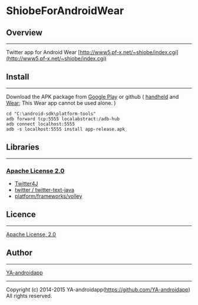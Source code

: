 ﻿ShiobeForAndroidWear
====

## Overview
---

Twitter app for Android Wear
[http://www5.pf-x.net/~shiobe/index.cgi](http://www5.pf-x.net/~shiobe/index.cgi)

## Install
---

Download the APK package from [Google Play](https://play.google.com/store/apps/details?id=jp.gr.java_conf.ya.shiobeforandroid2) or github ( [handheld](https://github.com/YA-androidapp/ShiobeForAndroid/blob/master/ShiobeForAndroid.apk?raw=true) and [Wear](https://github.com/YA-androidapp/ShiobeForAndroidWear/blob/master/app/app-release.apk?raw=true); This Wear app cannot be used alone. )

    cd "C:\android-sdk\platform-tools"
    adb forward tcp:5555 localabstract:/adb-hub
    adb connect localhost:5555
    adb -s localhost:5555 install app-release.apk

## Libraries
---

### [Apache License 2.0](http://www.apache.org/licenses/LICENSE-2.0.txt)

* [Twitter4J](http://twitter4j.org/)
* [twitter / twitter-text-java](https://github.com/twitter/twitter-text-java)
* [platform/frameworks/volley](https://android.googlesource.com/platform/frameworks/volley/)

## Licence
---

[Apache License, 2.0](http://www.apache.org/licenses/LICENSE-2.0)

## Author
---

[YA-androidapp](https://github.com/YA-androidapp)

---

Copyright (c) 2014-2015 YA-androidapp(https://github.com/YA-androidapp) All rights reserved.
